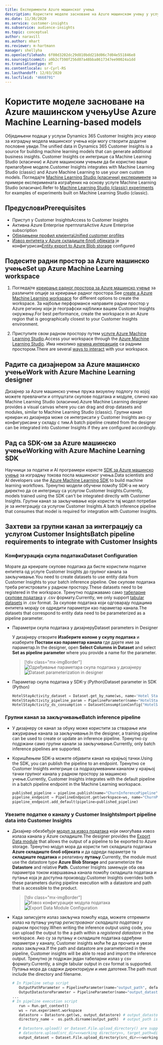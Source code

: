 ```yaml
---
title: Експерименти Azure машинског учења
description: Користите моделе засноване на Azure машинском учењу у услузи Dynamics 365 Customer Insights.
ms.date: 11/30/2020
ms.service: customer-insights
ms.subservice: audience-insights
ms.topic: conceptual
author: naravill
ms.author: mhart
ms.reviewer: m-hartmann
manager: shellyha
ms.openlocfilehash: 6f00d3202dc29d810bdd218d06c7d04e551846e8
ms.sourcegitcommit: a9b2cf598f256d07a48bba8617347ee90024a1dd
ms.translationtype: HT
ms.contentlocale: sr-Cyrl-RS
ms.lasthandoff: 12/03/2020
ms.locfileid: "4668791"
---
```

# <a name="use-azure-machine-learning-based-models"></a><span data-ttu-id="5b635-103">Користите моделе засноване на Azure машинском учењу</span><span class="sxs-lookup"><span data-stu-id="5b635-103">Use Azure Machine Learning-based models</span></span>

<span data-ttu-id="5b635-104">Обједињени подаци у услузи Dynamics 365 Customer Insights јесу извор за изградњу модела машинског учења који могу створити додатне пословне увиде.</span><span class="sxs-lookup"><span data-stu-id="5b635-104">The unified data in Dynamics 365 Customer Insights is a source for building machine learning models that can generate additional business insights.</span></span> <span data-ttu-id="5b635-105">Customer Insights се интегрише са Machine Learning Studio (класични) и Azure машинским учењем да би користио ваше прилагођене моделе.</span><span class="sxs-lookup"><span data-stu-id="5b635-105">Customer Insights integrates with Machine Learning Studio (classic) and Azure Machine Learning to use your own custom models.</span></span> <span data-ttu-id="5b635-106">Погледајте [Machine Learning Studio (класични) експерименте](machine-learning-studio-experiments.md) за примере експеримената изграђених на основу услуге Machine Learning Studio (класичан).</span><span class="sxs-lookup"><span data-stu-id="5b635-106">Refer to [Machine Learning Studio (classic) experiments](machine-learning-studio-experiments.md) for examples of experiments built on Machine Learning Studio (classic).</span></span> 

## <a name="prerequisites"></a><span data-ttu-id="5b635-107">Предуслови</span><span class="sxs-lookup"><span data-stu-id="5b635-107">Prerequisites</span></span>

- <span data-ttu-id="5b635-108">Приступ у Customer Insights</span><span class="sxs-lookup"><span data-stu-id="5b635-108">Access to Customer Insights</span></span>
- <span data-ttu-id="5b635-109">Активна Azure Enterprise претплата</span><span class="sxs-lookup"><span data-stu-id="5b635-109">Active Azure Enterprise subscription</span></span>
- [<span data-ttu-id="5b635-110">Обједињени профил клијента</span><span class="sxs-lookup"><span data-stu-id="5b635-110">Unified customer profiles</span></span>](data-unification.md)
- <span data-ttu-id="5b635-111">[Извоз ентитета у Azure складиште блоб објеката](export-azure-blob-storage.md) је конфигурисан</span><span class="sxs-lookup"><span data-stu-id="5b635-111">[Entity export to Azure Blob storage](export-azure-blob-storage.md) configured</span></span>

## <a name="set-up-azure-machine-learning-workspace"></a><span data-ttu-id="5b635-112">Подесите радни простор за Azure машинско учење</span><span class="sxs-lookup"><span data-stu-id="5b635-112">Set up Azure Machine Learning workspace</span></span>

1. <span data-ttu-id="5b635-113">Погледајте [креирање радног простора за Azure машинско учење](https://docs.microsoft.com/azure/machine-learning/concept-workspace#-create-a-workspace) за различите опције за креирање радног простора.</span><span class="sxs-lookup"><span data-stu-id="5b635-113">See [create a Azure Machine Learning workspace](https://docs.microsoft.com/azure/machine-learning/concept-workspace#-create-a-workspace) for different options to create the workspace.</span></span> <span data-ttu-id="5b635-114">За најбоље перформансе направите радни простор у Azure региону који је географски најближи вашем Customer Insights окружењу.</span><span class="sxs-lookup"><span data-stu-id="5b635-114">For best performance, create the workspace in an Azure region that is geographically closest to your Customer Insights environment.</span></span>

1. <span data-ttu-id="5b635-115">Приступите свом радном простору путем [услуге Azure Machine Learning Studio](https://ml.azure.com/).</span><span class="sxs-lookup"><span data-stu-id="5b635-115">Access your workspace through the [Azure Machine Learning Studio](https://ml.azure.com/).</span></span> <span data-ttu-id="5b635-116">Има неколико [начина интеракције](https://docs.microsoft.com/azure/machine-learning/concept-workspace#tools-for-workspace-interaction) са радним простором.</span><span class="sxs-lookup"><span data-stu-id="5b635-116">There are several [ways to interact](https://docs.microsoft.com/azure/machine-learning/concept-workspace#tools-for-workspace-interaction) with your workspace.</span></span>

## <a name="work-with-azure-machine-learning-designer"></a><span data-ttu-id="5b635-117">Радите са дизајнером за Azure машинско учење</span><span class="sxs-lookup"><span data-stu-id="5b635-117">Work with Azure Machine Learning designer</span></span>

<span data-ttu-id="5b635-118">Дизајнер за Azure машинско учење пружа визуелну подлогу по којој можете превлачити и отпуштати скупове података и модуле, слично као Machine Learning Studio (класични).</span><span class="sxs-lookup"><span data-stu-id="5b635-118">Azure Machine Learning designer provides a visual canvas where you can drag and drop datasets and modules, similar to Machine Learning Studio (classic).</span></span> <span data-ttu-id="5b635-119">Групни канал креиран из дизајнера може се интегрисати у Customer Insights ако су конфигурисани у складу с тим.</span><span class="sxs-lookup"><span data-stu-id="5b635-119">A batch pipeline created from the designer can be integrated into Customer Insights if they are configured accordingly.</span></span> 
   
## <a name="working-with-azure-machine-learning-sdk"></a><span data-ttu-id="5b635-120">Рад са SDK-ом за Azure машинско учење</span><span class="sxs-lookup"><span data-stu-id="5b635-120">Working with Azure Machine Learning SDK</span></span>

<span data-ttu-id="5b635-121">Научници за податке и AI програмери користе [SDK за Azure машинско учење](https://docs.microsoft.com/python/api/overview/azure/ml/?view=azure-ml-py&preserve-view=true) за изградњу токова посла машинског учења.</span><span class="sxs-lookup"><span data-stu-id="5b635-121">Data scientists and AI developers use the [Azure Machine Learning SDK](https://docs.microsoft.com/python/api/overview/azure/ml/?view=azure-ml-py&preserve-view=true) to build machine learning workflows.</span></span> <span data-ttu-id="5b635-122">Тренутно модели обучени помоћу SDK-а не могу директно да се интегришу са услугом Customer Insights.</span><span class="sxs-lookup"><span data-stu-id="5b635-122">Currently, models trained using the SDK can't be integrated directly with Customer Insights.</span></span> <span data-ttu-id="5b635-123">Групни канал за закључивање који користи тај модел потребан је за интеграцију са услугом Customer Insights.</span><span class="sxs-lookup"><span data-stu-id="5b635-123">A batch inference pipeline that consumes that model is required for integration with Customer Insights.</span></span>

## <a name="batch-pipeline-requirements-to-integrate-with-customer-insights"></a><span data-ttu-id="5b635-124">Захтеви за групни канал за интеграцију са услугом Customer Insights</span><span class="sxs-lookup"><span data-stu-id="5b635-124">Batch pipeline requirements to integrate with Customer Insights</span></span>

### <a name="dataset-configuration"></a><span data-ttu-id="5b635-125">Конфигурација скупа података</span><span class="sxs-lookup"><span data-stu-id="5b635-125">Dataset Configuration</span></span>

<span data-ttu-id="5b635-126">Морате да креирате скупове података да бисте користили податке ентитета од услуге Customer Insights до групног канала за закључивање.</span><span class="sxs-lookup"><span data-stu-id="5b635-126">You need to create datasets to use entity data from Customer Insights to your batch inference pipeline.</span></span> <span data-ttu-id="5b635-127">Ове скупове података треба регистровати у радном простору.</span><span class="sxs-lookup"><span data-stu-id="5b635-127">These datasets need to be registered in the workspace.</span></span> <span data-ttu-id="5b635-128">Тренутно подржавамо само [табеларне скупове података](https://docs.microsoft.com/azure/machine-learning/how-to-create-register-datasets#tabulardataset) у .csv формату.</span><span class="sxs-lookup"><span data-stu-id="5b635-128">Currently, we only support [tabular datasets](https://docs.microsoft.com/azure/machine-learning/how-to-create-register-datasets#tabulardataset) in .csv format.</span></span> <span data-ttu-id="5b635-129">За скупове података који одговарају подацима ентитета морају се одредити параметри као параметар канала.</span><span class="sxs-lookup"><span data-stu-id="5b635-129">The datasets that correspond to entity data need to be parameterized as a pipeline parameter.</span></span>
   
* <span data-ttu-id="5b635-130">Параметри скупа података у дизајнеру</span><span class="sxs-lookup"><span data-stu-id="5b635-130">Dataset parameters in Designer</span></span>
   
     <span data-ttu-id="5b635-131">У дизајнеру отворите **Изаберите колоне у скупу података** и изаберите **Постави као параметар канала** где дајете име за параметар.</span><span class="sxs-lookup"><span data-stu-id="5b635-131">In the designer, open **Select Columns in Dataset** and select **Set as pipeline parameter** where you provide a name for the parameter.</span></span>

     > [!div class="mx-imgBorder"]
     > <span data-ttu-id="5b635-132">![Одређивање параметара скупа података у дизајнеру](media/intelligence-designer-dataset-parameters.png "Одређивање параметара скупа података у дизајнеру")</span><span class="sxs-lookup"><span data-stu-id="5b635-132">![Dataset parameterization in designer](media/intelligence-designer-dataset-parameters.png "Dataset parameterization in designer")</span></span>
   
* <span data-ttu-id="5b635-133">Параметар скупа података у SDK-у (Python)</span><span class="sxs-lookup"><span data-stu-id="5b635-133">Dataset parameter in SDK (Python)</span></span>
   
   ```python
   HotelStayActivity_dataset = Dataset.get_by_name(ws, name='Hotel Stay Activity Data')
   HotelStayActivity_pipeline_param = PipelineParameter(name="HotelStayActivity_pipeline_param", default_value=HotelStayActivity_dataset)
   HotelStayActivity_ds_consumption = DatasetConsumptionConfig("HotelStayActivity_dataset", HotelStayActivity_pipeline_param)
   ```

### <a name="batch-inference-pipeline"></a><span data-ttu-id="5b635-134">Групни канал за закључивање</span><span class="sxs-lookup"><span data-stu-id="5b635-134">Batch inference pipeline</span></span>
  
* <span data-ttu-id="5b635-135">У дизајнеру се канал за обуку може користити за стварање или ажурирање канала за закључивање.</span><span class="sxs-lookup"><span data-stu-id="5b635-135">In the designer, a training pipeline can be used to create or update an inference pipeline.</span></span> <span data-ttu-id="5b635-136">Тренутно су подржани само групни канали за закључивање.</span><span class="sxs-lookup"><span data-stu-id="5b635-136">Currently, only batch inference pipelines are supported.</span></span>

* <span data-ttu-id="5b635-137">Коришћењем SDK-а можете објавити канал на крајњој тачки.</span><span class="sxs-lookup"><span data-stu-id="5b635-137">Using the SDK, you can publish the pipeline to an endpoint.</span></span> <span data-ttu-id="5b635-138">Тренутно се Customer Insights интегрише са подразумеваним каналом у крајњој тачки групног канала у радном простору за машинско учење.</span><span class="sxs-lookup"><span data-stu-id="5b635-138">Currently, Customer Insights integrates with the default pipeline in a batch pipeline endpoint in the Machine Learning workspace.</span></span>
   
   ```python
   published_pipeline = pipeline.publish(name="ChurnInferencePipeline", description="Published Churn Inference pipeline")
   pipeline_endpoint = PipelineEndpoint.get(workspace=ws, name="ChurnPipelineEndpoint") 
   pipeline_endpoint.add_default(pipeline=published_pipeline)
   ```

### <a name="import-pipeline-data-into-customer-insights"></a><span data-ttu-id="5b635-139">Увезите податке о каналу у Customer Insights</span><span class="sxs-lookup"><span data-stu-id="5b635-139">Import pipeline data into Customer Insights</span></span>

* <span data-ttu-id="5b635-140">Дизајнер обезбеђује [модул за извоз података](https://docs.microsoft.com/azure/machine-learning/algorithm-module-reference/export-data) који омогућава извоз излаза канала у Azure складиште.</span><span class="sxs-lookup"><span data-stu-id="5b635-140">The designer provides the [Export Data module](https://docs.microsoft.com/azure/machine-learning/algorithm-module-reference/export-data) that allows the output of a pipeline to be exported to Azure storage.</span></span> <span data-ttu-id="5b635-141">Тренутно модул мора да користи тип складишта података **Azure складиште блоб објеката** и да одреди параметре та **складиште података** и релативну **путању**.</span><span class="sxs-lookup"><span data-stu-id="5b635-141">Currently, the module must use the datastore type **Azure Blob Storage** and parameterize the **Datastore** and relative **Path**.</span></span> <span data-ttu-id="5b635-142">Customer Insights замењује оба ова параметра током извршавања канала помоћу складишта података и путање која је доступна производу.</span><span class="sxs-lookup"><span data-stu-id="5b635-142">Customer Insights overrides both these parameters during pipeline execution with a datastore and path that is accessible to the product.</span></span>
   > [!div class="mx-imgBorder"]
   > <span data-ttu-id="5b635-143">![Извоз конфигурације модула података](media/intelligence-designer-importdata.png "Извоз конфигурације модула података")</span><span class="sxs-lookup"><span data-stu-id="5b635-143">![Export Data Module Configuration](media/intelligence-designer-importdata.png "Export Data Module Configuration")</span></span>
   
* <span data-ttu-id="5b635-144">Када записујете излаз закључка помоћу кода, можете отпремити излаз на путању унутар *регистрованог складишта података* у радном простору.</span><span class="sxs-lookup"><span data-stu-id="5b635-144">When writing the inference output using code, you can upload the output to the a path within a *registered datastore* in the workspace.</span></span> <span data-ttu-id="5b635-145">Ако су за путању и складиште података одређени параметри у каналу, Customer insights моћи ће да прочита и увезе излаз закључка.</span><span class="sxs-lookup"><span data-stu-id="5b635-145">If the path and datastore are parameterized in the pipeline, Customer insights will be able to read and import the inference output.</span></span> <span data-ttu-id="5b635-146">Тренутно је подржан један табеларни излаз у csv формату.</span><span class="sxs-lookup"><span data-stu-id="5b635-146">Currently, a single tabular output in csv format is supported.</span></span> <span data-ttu-id="5b635-147">Путања мора да садржи директоријум и име датотеке.</span><span class="sxs-lookup"><span data-stu-id="5b635-147">The path must include the directory and filename.</span></span>

   ```python
   # In Pipeline setup script
      OutputPathParameter = PipelineParameter(name="output_path", default_value="HotelChurnOutput/HotelChurnOutput.csv")
      OutputDatastoreParameter = PipelineParameter(name="output_datastore", default_value="workspaceblobstore")
   ...
   # In pipeline execution script
      run = Run.get_context()
      ws = run.experiment.workspace
      datastore = Datastore.get(ws, output_datastore) # output_datastore is parameterized
      directory_name =  os.path.dirname(output_path)  # output_path is parameterized.
      
      # Datastore.upload() or Dataset.File.upload_directory() are supported methods to uplaod the data
      # datastore.upload(src_dir=<<working directory>>, target_path=directory_name, overwrite=False, show_progress=True)
      output_dataset = Dataset.File.upload_directory(src_dir=<<working directory>>, target = (datastore, directory_name)) # Remove trailing "/" from directory_name
   ```
